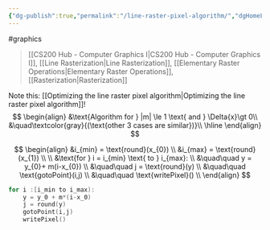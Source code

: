 ```yaml
---
{"dg-publish":true,"permalink":"/line-raster-pixel-algorithm/","dgHomeLink":true,"dgPassFrontmatter":false}
---
```


#graphics 
> [[CS200 Hub - Computer Graphics I|CS200 Hub - Computer Graphics I]], [[Line Rasterization|Line Rasterization]], [[Elementary Raster Operations|Elementary Raster Operations]], [[Rasterization|Rasterization]]

Note this: [[Optimizing the line raster pixel algorithm|Optimizing the line raster pixel algorithm]]!
$$
\begin{align}
&\text{Algorithm for } |m| \le 1 \text{ and } \Delta{x}\gt 0\\
&\quad\textcolor{gray}{(\text{other 3 cases are similar})}\\
\hline
\end{align}
$$

$$
\begin{align}
&i_{min} = \text{round}(x_{0}) \\
&i_{max} = \text{round}(x_{1}) \\
\\
&\text{for } i = i_{min} \text{ to } i_{max}: \\
&\quad\quad  y = y_{0}+ m(i-x_{0}) \\
&\quad\quad  j = \text{round}(y) \\
&\quad\quad  \text{gotoPoint}(i,j) \\
&\quad\quad  \text{writePixel}() \\
\end{align}
$$

```cpp
for i :[i_min to i_max):
	y = y_0 + m*(i-x_0)
	j = round(y)
	gotoPoint(i,j)
	writePixel()
```

